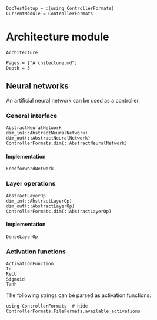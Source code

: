 ```@meta
DocTestSetup = :(using ControllerFormats)
CurrentModule = ControllerFormats
```

# Architecture module

```@docs
Architecture
```

```@contents
Pages = ["Architecture.md"]
Depth = 3
```

## Neural networks

An artificial neural network can be used as a controller.

### General interface

```@docs
AbstractNeuralNetwork
dim_in(::AbstractNeuralNetwork)
dim_out(::AbstractNeuralNetwork)
ControllerFormats.dim(::AbstractNeuralNetwork)
```

#### Implementation

```@docs
FeedforwardNetwork
```

### Layer operations

```@docs
AbstractLayerOp
dim_in(::AbstractLayerOp)
dim_out(::AbstractLayerOp)
ControllerFormats.dim(::AbstractLayerOp)
```

#### Implementation

```@docs
DenseLayerOp
```

### Activation functions

```@docs
ActivationFunction
Id
ReLU
Sigmoid
Tanh
```

The following strings can be parsed as activation functions:

```@example
using ControllerFormats  # hide
ControllerFormats.FileFormats.available_activations
```
